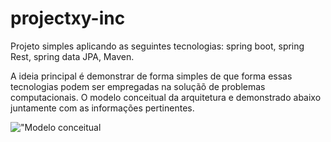 # projectxy-inc
Projeto simples aplicando as seguintes tecnologias: spring boot, spring Rest, spring data JPA, Maven.

A ideia principal é demonstrar de forma simples de que forma essas tecnologias podem ser empregadas na soluçãõ de problemas computacionais.
O modelo conceitual da arquitetura e demonstrado abaixo juntamente com as informações pertinentes.


!["Modelo conceitual]("https://github.com/evertonhf/projectxy-inc/blob/master/Modelo%20-%20Conceitual.png")
